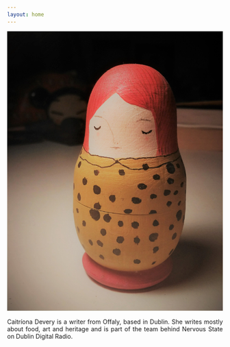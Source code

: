 ```yaml
---
layout: home
---
```


![Pint Caitríona](image/russian_doll.jpg "Caitríona Devery")









<div style="text-align: justify"> 

Caitríona Devery is a writer from Offaly, based in Dublin. She writes mostly about food, art and heritage and is part of the team behind Nervous State on Dublin Digital Radio. 
</div>